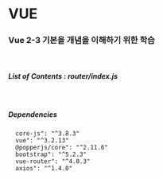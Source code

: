 # VUE


### Vue 2-3 기본을 개념을 이해하기 위한 학습

<br/>

##### List of Contents : router/index.js 

<br/>

##### Dependencies
      core-js": "^3.8.3"
      vue": "^3.2.13"
      @popperjs/core": "^2.11.6"
      bootstrap": "^5.2.3"
      vue-router": "^4.0.3"
      axios": "^1.4.0"



